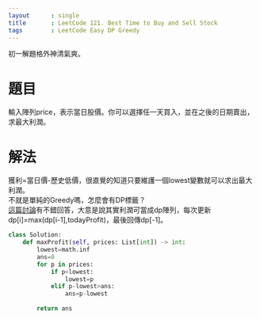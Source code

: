 ```yaml
---
layout      : single
title       : LeetCode 121. Best Time to Buy and Sell Stock
tags 		: LeetCode Easy DP Greedy
---
```

初一解題格外神清氣爽。

# 題目
輸入陣列price，表示當日股價。你可以選擇任一天買入，並在之後的日期賣出，求最大利潤。

# 解法
獲利=當日價-歷史低價，很直覺的知道只要維護一個lowest變數就可以求出最大利潤。  
不就是單純的Greedy嗎，怎麼會有DP標籤？  
[這篇討論](https://leetcode.com/problems/best-time-to-buy-and-sell-stock/discuss/39112/Why-is-this-problem-tagged-with-%22Dynamic-programming%22)有不錯回答，大意是說其實利潤可當成dp陣列，每次更新dp[i]=max(dp[i-1],todayProfit)，最後回傳dp[-1]。

```python
class Solution:
    def maxProfit(self, prices: List[int]) -> int:
        lowest=math.inf
        ans=0
        for p in prices:
            if p<lowest:
                lowest=p
            elif p-lowest>ans:
                ans=p-lowest
                
        return ans
```
